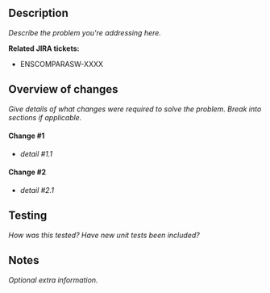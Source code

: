 ## Description

_Describe the problem you're addressing here._

**Related JIRA tickets:**
- ENSCOMPARASW-XXXX

## Overview of changes
_Give details of what changes were required to solve the problem. Break into sections if applicable._

#### Change #1
- _detail #1.1_

#### Change #2
- _detail #2.1_

## Testing
_How was this tested? Have new unit tests been included?_

## Notes
_Optional extra information._
